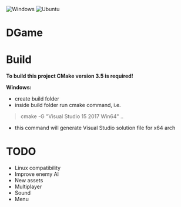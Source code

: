 
![Windows](https://github.com/JacobDomagala/DGame/workflows/Windows%20Full%20Build/badge.svg)
![Ubuntu](https://github.com/JacobDomagala/DGame/workflows/Ubuntu%20Full%20Build/badge.svg)

# DGame

# Build
**To build this project CMake version 3.5 is required!**

**Windows:**
- create build folder
- inside build folder run cmake command, i.e.
> cmake -G "Visual Studio 15 2017 Win64" ..
- this command will generate Visual Studio solution file for x64 arch


# TODO
- Linux compatibility
- Improve enemy AI
- New assets
- Multiplayer
- Sound
- Menu
